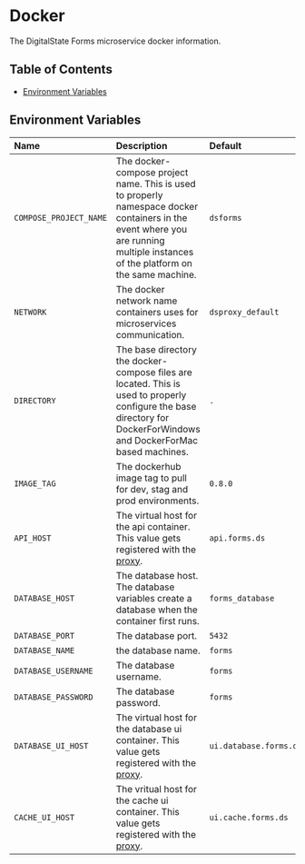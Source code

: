 # Docker

The DigitalState Forms microservice docker information.

## Table of Contents

- [Environment Variables](#environment-variables)

## Environment Variables

| Name | Description | Default |
| :--- | :---------- | :------ |
| `COMPOSE_PROJECT_NAME` | The docker-compose project name. This is used to properly namespace docker containers in the event where you are running multiple instances of the platform on the same machine. | `dsforms` |
| `NETWORK` | The docker network name containers uses for microservices communication. | `dsproxy_default` |
| `DIRECTORY` | The base directory the docker-compose files are located. This is used to properly configure the base directory for DockerForWindows and DockerForMac based machines. | `.` |
| `IMAGE_TAG` | The dockerhub image tag to pull for dev, stag and prod environments. | `0.8.0` |
| `API_HOST` | The virtual host for the api container. This value gets registered with the [proxy](https://github.com/DigitalState/Proxy). | `api.forms.ds` |
| `DATABASE_HOST` | The database host. The database variables create a database when the container first runs. | `forms_database` |
| `DATABASE_PORT` | The database port. | `5432` |
| `DATABASE_NAME` | the database name. | `forms` |
| `DATABASE_USERNAME` | The database username. | `forms` |
| `DATABASE_PASSWORD` | The database password. | `forms` |
| `DATABASE_UI_HOST` | The virtual host for the database ui container. This value gets registered with the [proxy](https://github.com/DigitalState/Proxy). | `ui.database.forms.ds` |
| `CACHE_UI_HOST` | The vritual host for the cache ui container. This value gets registered with the [proxy](https://github.com/DigitalState/Proxy). | `ui.cache.forms.ds` |

